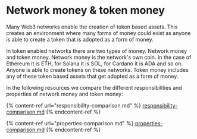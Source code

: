 # Network money & token money

Many Web3 networks enable the creation of token based assets. This creates an environment where many forms of money could exist as anyone is able to create a token that is adopted as a form of money.

In token enabled networks there are two types of money. Network money and token money. Network money is the network's own coin. In the case of Ethereum it is ETH, for Solana it is SOL, for Cardano it is ADA and so on. Anyone is able to create tokens on these networks. Token money includes any of these token based assets that get adopted as a form of money.

In the following resources we compare the different responsibilities and properties of network money and token money:

{% content-ref url="responsibility-comparison.md" %}
[responsibility-comparison.md](responsibility-comparison.md)
{% endcontent-ref %}

{% content-ref url="properties-comparison.md" %}
[properties-comparison.md](properties-comparison.md)
{% endcontent-ref %}
